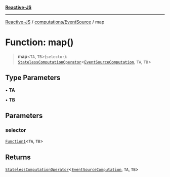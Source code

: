 [**Reactive-JS**](../../../README.md)

***

[Reactive-JS](../../../README.md) / [computations/EventSource](../README.md) / map

# Function: map()

> **map**\<`TA`, `TB`\>(`selector`): [`StatelessComputationOperator`](../../type-aliases/StatelessComputationOperator.md)\<[`EventSourceComputation`](../interfaces/EventSourceComputation.md), `TA`, `TB`\>

## Type Parameters

• **TA**

• **TB**

## Parameters

### selector

[`Function1`](../../../functions/type-aliases/Function1.md)\<`TA`, `TB`\>

## Returns

[`StatelessComputationOperator`](../../type-aliases/StatelessComputationOperator.md)\<[`EventSourceComputation`](../interfaces/EventSourceComputation.md), `TA`, `TB`\>
